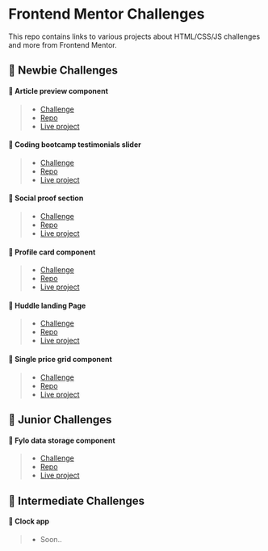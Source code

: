 # Frontend Mentor Challenges
This repo contains links to various projects about HTML/CSS/JS challenges and more from Frontend Mentor.

## 🔶 Newbie Challenges

#### 🔹 Article preview component
>  - [Challenge](https://www.frontendmentor.io/challenges/article-preview-component-dYBN_pYFT)
>  - [Repo](https://github.com/juank1791/frontend-mentor-article-challenge)
>  - [Live project](https://frontendmentor-article-challenge.netlify.app/)

#### 🔹 Coding bootcamp testimonials slider
>  - [Challenge](https://www.frontendmentor.io/challenges/coding-bootcamp-testimonials-slider-4FNyLA8JL)
>  - [Repo](https://github.com/juank1791/frontendmentor-coding-bootcamp)
>  - [Live project](https://frontendmentor-coding-bootcamp.vercel.app/)

#### 🔹 Social proof section
>  - [Challenge](https://www.frontendmentor.io/challenges/social-proof-section-6e0qTv_bA)
>  - [Repo](https://github.com/juank1791/frontendmentor-social-proof)
>  - [Live project](https://frontendmentor-social-proof-nine.vercel.app/)

#### 🔹 Profile card component
>  - [Challenge](https://www.frontendmentor.io/challenges/profile-card-component-cfArpWshJ)
>  - [Repo](https://github.com/JCruz-Dev/huddle-landing-page)
>  - [Live project](https://frontendmentor-profile-card-bice.vercel.app/)

#### 🔹 Huddle landing Page
>  - [Challenge](https://www.frontendmentor.io/challenges/huddle-landing-page-with-a-single-introductory-section-B_2Wvxgi0)
>  - [Repo](https://github.com/JCruz-Dev/huddle-landing-page)
>  - [Live project](https://huddle-landing-page-wheat-psi.vercel.app/)

#### 🔹 Single price grid component
>  - [Challenge](https://www.frontendmentor.io/challenges/single-price-grid-component-5ce41129d0ff452fec5abbbc)
>  - [Repo](https://github.com/JCruz-Dev/frontendmentor-single-price)
>  - [Live project](https://frontendmentor-single-price-lilac.vercel.app/)
>  

## 🔶 Junior Challenges
#### 🔹 Fylo data storage component
>  - [Challenge](https://www.frontendmentor.io/challenges/fylo-data-storage-component-1dZPRbV5n)
>  - [Repo](https://github.com/juank1791/frontend-mentor-fylo-data-storage)
>  - [Live project](https://fylo-data-storage-component-master-red.vercel.app)

## 🔶 Intermediate Challenges

#### 🔹 Clock app
> - Soon..
